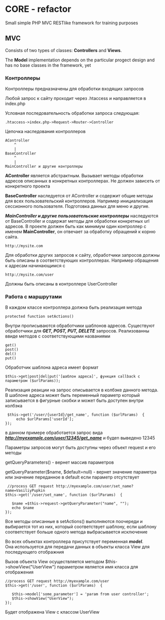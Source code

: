 # CORE - refactor
Small simple PHP MVC RESTlike framework for training purposes

## MVC
Consists of two types of classes:
**Controllers** and **Views**.

The **Model** implementation depends on the particular progect design and has no base classes in the framework, yet

### Контроллеры
Контроллеры предназначены для обработки входящих запросов

Любой запрос к сайту проходит через .htaccess и направляется в  index.php  

Условная последовательность обработки запроса следующая:
```
.htaccess->index.php->Request->Router->Controller
```

Цепочка наследования контроллеров
```
AController
    ^
    |
BaseController
    ^
    |
MainController и другие контроллеры
```

**AController** является абстрактным. Вызывает методы обработки адресов описанных в конкретных контроллерах. Не должен зависеть от конкретного проекта

**BaseController** наследуется от AController и содержит общие методы для всех пользовательский контроллеров. Например инициализация сессионного пользователя.
 Подготовка данных для меню и другие.

***MainController и другие пользовательские контроллеры*** наследуются от BaseController и содержат методы для обработки конкретных url адресов.
В проекте должен быть как минимум один контроллер с именем **MainController**, он отвечает за обработку обращений к корню сайта.
```
http://mysite.com
```
Для обработки других запросов к сайту, обработчики запросов должны быть описаны в соответствующих контроллерах. Например обращения к адресам начинающимся с 
```
http://mysite.com/user
```
Должны быть описаны в контроллере UserController 

### Работа с маршрутами
В каждом классе контроллера должна быть реализация метода 
```
protected function setActions()
```
Внутри прописываются обработчики шаблонов адресов. Существуют обработчики для ***GET, POST, PUT, DELETE*** запросов. Реализованны ввиде методов
с соответствующими названиями
```
get()
post()
del()
put()
```
Обработчик шаблона адреса имеет формат
```
$this->get|post|del|put('[шаблон адреса]', функция callback c параметром ($urlParams));
```    
Реализация реакции на запрос описывается в колбэке данного метода. 
В шаблоне адреса может быть переменный параметр который записывается в фигурные скобки и может быть доступен внутри колбэка
```
 $this->get('/user/{userId}/get_name', function ($urlParams)  {
     echo $urlParams['userId']; 
});
```
в данном примере обработается запрос вида  ***http://myexample.com/user/12345/get_name*** и будеn выведено 12345

Параметры запросов могут быть доступны через объект request и его методы 

getQueryParameters() - вернет массив параметров

getQueryParameter($name, $default=null) - вернет значение параметра или значение переданное в default если параметр отсутствует
```
 //process GET request http://myexample.com/user/set_name?name=VasiliyPupkin
$this->get('/user/set_name', function ($urlParams)  {

   $name =$this->request->getQueryParameter("name", "");           
   echo $name
});
```

Все методы описанные в setActions() выполняются поочереди и выбирается тот из них, который соответствует шаблону,
если шаблону соответствует больше одного метода выбрасывается исключение

Во всех объектах контроллера присутствует переменная ***model***.  
Она используется для передачи данных в объекты класса View для последующего отображния

Вызов объекта View осуществляется методом $this->showView("UserView") параметром является имя класса для отображения
```
//process GET request http://myexample.com/user
$this->get('/user', function ($urlParams)  {

   $this->model['some_parameter'] = 'param from user controller';
   $this->showView("UserView");
});
```
Будет отображена View c классом UserView




